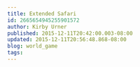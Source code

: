 ```yaml
---
title: Extended Safari
id: 2665654945255901572
author: Kirby Urner
published: 2015-12-11T20:42:00.003-08:00
updated: 2015-12-11T20:56:48.868-08:00
blog: world_game
tags: 
---
```


